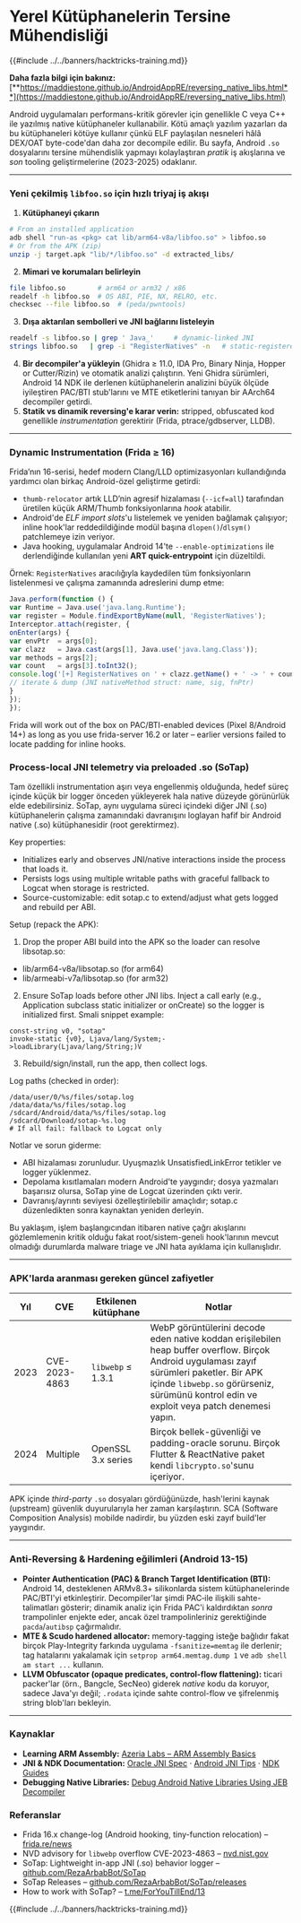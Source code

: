 # Yerel Kütüphanelerin Tersine Mühendisliği

{{#include ../../banners/hacktricks-training.md}}


**Daha fazla bilgi için bakınız:** [**https://maddiestone.github.io/AndroidAppRE/reversing_native_libs.html**](https://maddiestone.github.io/AndroidAppRE/reversing_native_libs.html)

Android uygulamaları performans-kritik görevler için genellikle C veya C++ ile yazılmış native kütüphaneler kullanabilir. Kötü amaçlı yazılım yazarları da bu kütüphaneleri kötüye kullanır çünkü ELF paylaşılan nesneleri hâlâ DEX/OAT byte-code'dan daha zor decompile edilir.
Bu sayfa, Android `.so` dosyalarını tersine mühendislik yapmayı kolaylaştıran *pratik* iş akışlarına ve *son* tooling geliştirmelerine (2023-2025) odaklanır.

---

### Yeni çekilmiş `libfoo.so` için hızlı triyaj iş akışı

1. **Kütüphaneyi çıkarın**
```bash
# From an installed application
adb shell "run-as <pkg> cat lib/arm64-v8a/libfoo.so" > libfoo.so
# Or from the APK (zip)
unzip -j target.apk "lib/*/libfoo.so" -d extracted_libs/
```
2. **Mimari ve korumaları belirleyin**
```bash
file libfoo.so        # arm64 or arm32 / x86
readelf -h libfoo.so  # OS ABI, PIE, NX, RELRO, etc.
checksec --file libfoo.so  # (peda/pwntools)
```
3. **Dışa aktarılan sembolleri ve JNI bağlarını listeleyin**
```bash
readelf -s libfoo.so | grep ' Java_'     # dynamic-linked JNI
strings libfoo.so   | grep -i "RegisterNatives" -n   # static-registered JNI
```
4. **Bir decompiler'a yükleyin** (Ghidra ≥ 11.0, IDA Pro, Binary Ninja, Hopper or Cutter/Rizin) ve otomatik analizi çalıştırın.
Yeni Ghidra sürümleri, Android 14 NDK ile derlenen kütüphanelerin analizini büyük ölçüde iyileştiren PAC/BTI stub'larını ve MTE etiketlerini tanıyan bir AArch64 decompiler getirdi.
5. **Statik vs dinamik reversing'e karar verin:** stripped, obfuscated kod genellikle *instrumentation* gerektirir (Frida, ptrace/gdbserver, LLDB).

---

### Dynamic Instrumentation (Frida ≥ 16)

Frida’nın 16-serisi, hedef modern Clang/LLD optimizasyonları kullandığında yardımcı olan birkaç Android-özel geliştirme getirdi:

* `thumb-relocator` artık LLD’nin agresif hizalaması (`--icf=all`) tarafından üretilen küçük ARM/Thumb fonksiyonlarına *hook* atabilir.
* Android'de *ELF import slots*'u listelemek ve yeniden bağlamak çalışıyor; inline hook'lar reddedildiğinde modül başına `dlopen()`/`dlsym()` patchlemeye izin veriyor.
* Java hooking, uygulamalar Android 14'te `--enable-optimizations` ile derlendiğinde kullanılan yeni **ART quick-entrypoint** için düzeltildi.

Örnek: `RegisterNatives` aracılığıyla kaydedilen tüm fonksiyonların listelenmesi ve çalışma zamanında adreslerini dump etme:
```javascript
Java.perform(function () {
var Runtime = Java.use('java.lang.Runtime');
var register = Module.findExportByName(null, 'RegisterNatives');
Interceptor.attach(register, {
onEnter(args) {
var envPtr  = args[0];
var clazz   = Java.cast(args[1], Java.use('java.lang.Class'));
var methods = args[2];
var count   = args[3].toInt32();
console.log('[+] RegisterNatives on ' + clazz.getName() + ' -> ' + count + ' methods');
// iterate & dump (JNI nativeMethod struct: name, sig, fnPtr)
}
});
});
```
Frida will work out of the box on PAC/BTI-enabled devices (Pixel 8/Android 14+) as long as you use frida-server 16.2 or later – earlier versions failed to locate padding for inline hooks.

### Process-local JNI telemetry via preloaded .so (SoTap)

Tam özellikli instrumentation aşırı veya engellenmiş olduğunda, hedef süreç içinde küçük bir logger önceden yükleyerek hala native düzeyde görünürlük elde edebilirsiniz. SoTap, aynı uygulama süreci içindeki diğer JNI (.so) kütüphanelerin çalışma zamanındaki davranışını loglayan hafif bir Android native (.so) kütüphanesidir (root gerektirmez).

Key properties:
- Initializes early and observes JNI/native interactions inside the process that loads it.
- Persists logs using multiple writable paths with graceful fallback to Logcat when storage is restricted.
- Source-customizable: edit sotap.c to extend/adjust what gets logged and rebuild per ABI.

Setup (repack the APK):
1) Drop the proper ABI build into the APK so the loader can resolve libsotap.so:
- lib/arm64-v8a/libsotap.so (for arm64)
- lib/armeabi-v7a/libsotap.so (for arm32)
2) Ensure SoTap loads before other JNI libs. Inject a call early (e.g., Application subclass static initializer or onCreate) so the logger is initialized first. Smali snippet example:
```smali
const-string v0, "sotap"
invoke-static {v0}, Ljava/lang/System;->loadLibrary(Ljava/lang/String;)V
```
3) Rebuild/sign/install, run the app, then collect logs.

Log paths (checked in order):
```
/data/user/0/%s/files/sotap.log
/data/data/%s/files/sotap.log
/sdcard/Android/data/%s/files/sotap.log
/sdcard/Download/sotap-%s.log
# If all fail: fallback to Logcat only
```
Notlar ve sorun giderme:
- ABI hizalaması zorunludur. Uyuşmazlık UnsatisfiedLinkError tetikler ve logger yüklenmez.
- Depolama kısıtlamaları modern Android'te yaygındır; dosya yazmaları başarısız olursa, SoTap yine de Logcat üzerinden çıktı verir.
- Davranış/ayrıntı seviyesi özelleştirilebilir amaçlıdır; sotap.c düzenledikten sonra kaynaktan yeniden derleyin.

Bu yaklaşım, işlem başlangıcından itibaren native çağrı akışlarını gözlemlemenin kritik olduğu fakat root/sistem-geneli hook'larının mevcut olmadığı durumlarda malware triage ve JNI hata ayıklama için kullanışlıdır.

---

### APK'larda aranması gereken güncel zafiyetler

| Yıl | CVE | Etkilenen kütüphane | Notlar |
|------|-----|------------------|-------|
|2023|CVE-2023-4863|`libwebp` ≤ 1.3.1|WebP görüntülerini decode eden native koddan erişilebilen heap buffer overflow. Birçok Android uygulaması zayıf sürümleri paketler. Bir APK içinde `libwebp.so` görürseniz, sürümünü kontrol edin ve exploit veya patch denemesi yapın.| |
|2024|Multiple|OpenSSL 3.x series|Birçok bellek-güvenliği ve padding-oracle sorunu. Birçok Flutter & ReactNative paket kendi `libcrypto.so`'sunu içeriyor.|

APK içinde *third-party* `.so` dosyaları gördüğünüzde, hash'lerini kaynak (upstream) güvenlik duyurularıyla her zaman karşılaştırın. SCA (Software Composition Analysis) mobilde nadirdir, bu yüzden eski zayıf build'ler yaygındır.

---

### Anti-Reversing & Hardening eğilimleri (Android 13-15)

* **Pointer Authentication (PAC) & Branch Target Identification (BTI):** Android 14, desteklenen ARMv8.3+ silikonlarda sistem kütüphanelerinde PAC/BTI'yi etkinleştirir. Decompiler'lar şimdi PAC‐ile ilişkili sahte-talimatları gösterir; dinamik analiz için Frida PAC'i kaldırdıktan *sonra* trampolinler enjekte eder, ancak özel trampolinleriniz gerektiğinde `pacda`/`autibsp` çağırmalıdır.
* **MTE & Scudo hardened allocator:** memory-tagging isteğe bağlıdır fakat birçok Play-Integrity farkında uygulama `-fsanitize=memtag` ile derlenir; tag hatalarını yakalamak için `setprop arm64.memtag.dump 1` ve `adb shell am start ...` kullanın.
* **LLVM Obfuscator (opaque predicates, control-flow flattening):** ticari packer'lar (örn., Bangcle, SecNeo) giderek *native* kodu da koruyor, sadece Java'yı değil; `.rodata` içinde sahte control-flow ve şifrelenmiş string blob'ları bekleyin.

---

### Kaynaklar

- **Learning ARM Assembly:** [Azeria Labs – ARM Assembly Basics](https://azeria-labs.com/writing-arm-assembly-part-1/)
- **JNI & NDK Documentation:** [Oracle JNI Spec](https://docs.oracle.com/javase/7/docs/technotes/guides/jni/spec/jniTOC.html) · [Android JNI Tips](https://developer.android.com/training/articles/perf-jni) · [NDK Guides](https://developer.android.com/ndk/guides/)
- **Debugging Native Libraries:** [Debug Android Native Libraries Using JEB Decompiler](https://medium.com/@shubhamsonani/how-to-debug-android-native-libraries-using-jeb-decompiler-eec681a22cf3)

### Referanslar

- Frida 16.x change-log (Android hooking, tiny-function relocation) – [frida.re/news](https://frida.re/news/)
- NVD advisory for `libwebp` overflow CVE-2023-4863 – [nvd.nist.gov](https://nvd.nist.gov/vuln/detail/CVE-2023-4863)
- SoTap: Lightweight in-app JNI (.so) behavior logger – [github.com/RezaArbabBot/SoTap](https://github.com/RezaArbabBot/SoTap)
- SoTap Releases – [github.com/RezaArbabBot/SoTap/releases](https://github.com/RezaArbabBot/SoTap/releases)
- How to work with SoTap? – [t.me/ForYouTillEnd/13](https://t.me/ForYouTillEnd/13)

{{#include ../../banners/hacktricks-training.md}}
